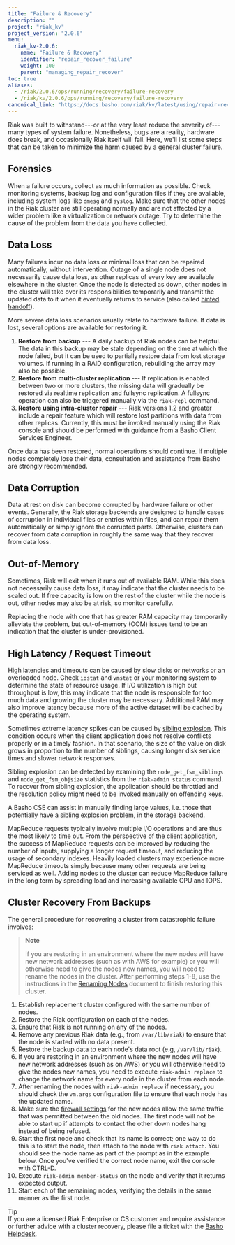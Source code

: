 ```yaml
---
title: "Failure & Recovery"
description: ""
project: "riak_kv"
project_version: "2.0.6"
menu:
  riak_kv-2.0.6:
    name: "Failure & Recovery"
    identifier: "repair_recover_failure"
    weight: 100
    parent: "managing_repair_recover"
toc: true
aliases:
  - /riak/2.0.6/ops/running/recovery/failure-recovery
  - /riak/kv/2.0.6/ops/running/recovery/failure-recovery
canonical_link: "https://docs.basho.com/riak/kv/latest/using/repair-recovery/failure-recovery"
---
```


Riak was built to withstand---or at the very least reduce the severity
of---many types of system failure. Nonetheless, bugs are a reality,
hardware does break, and occasionally Riak itself will fail. Here, we'll
list some steps that can be taken to minimize the harm caused by a general
cluster failure.

## Forensics

When a failure occurs, collect as much information as possible. Check
monitoring systems, backup log and configuration files if they are
available, including system logs like `dmesg` and `syslog`. Make sure
that the other nodes in the Riak cluster are still operating normally and
are not affected by a wider problem like a virtualization or network outage.
Try to determine the cause of the problem from the data you have collected.

## Data Loss

Many failures incur no data loss or minimal loss that can be
repaired automatically, without intervention. Outage of a single node
does not necessarily cause data loss, as other replicas of every key are
available elsewhere in the cluster. Once the node is detected as down,
other nodes in the cluster will take over its responsibilities
temporarily and transmit the updated data to it when it eventually
returns to service (also called [hinted handoff](/riak/kv/2.0.6/learn/glossary/#hinted-handoff)).

More severe data loss scenarios usually relate to hardware failure.
If data is lost, several options are available for restoring it.

1.  **Restore from backup** --- A daily backup of Riak nodes can be helpful.
    The data in this backup may be stale depending on the time at which
    the node failed, but it can be used to partially restore data from
    lost storage volumes. If running in a RAID configuration, rebuilding
    the array may also be possible.
2.  **Restore from multi-cluster replication** --- If replication is enabled
    between two or more clusters, the missing data will gradually be
    restored via realtime replication and fullsync replication. A
    fullsync operation can also be triggered manually via the `riak-repl`
    command.
3.  **Restore using intra-cluster repair** --- Riak versions 1.2 and greater
    include a repair feature which will restore lost partitions with
    data from other replicas. Currently, this must be invoked manually
    using the Riak console and should be performed with guidance from a
    Basho Client Services Engineer.

Once data has been restored, normal operations should continue. If
multiple nodes completely lose their data, consultation and assistance
from Basho are strongly recommended.

## Data Corruption

Data at rest on disk can become corrupted by hardware failure or other
events. Generally, the Riak storage backends are designed to handle
cases of corruption in individual files or entries within files, and can
repair them automatically or simply ignore the corrupted parts.
Otherwise, clusters can recover from data corruption in roughly the same
way that they recover from data loss.

## Out-of-Memory

Sometimes, Riak will exit when it runs out of available RAM. While this
does not necessarily cause data loss, it may indicate that the cluster
needs to be scaled out. If free capacity is low on the rest of the cluster while the node is out, other nodes may also be at risk, so monitor carefully.

Replacing the node with one that has greater RAM capacity may temporarily
alleviate the problem, but out-of-memory (OOM) issues tend to be an indication
that the cluster is under-provisioned.

## High Latency / Request Timeout

High latencies and timeouts can be caused by slow disks or networks or an
overloaded node. Check `iostat` and `vmstat` or your monitoring system to
determine the state of resource usage. If I/O utilization is high but
throughput is low, this may indicate that the node is responsible for
too much data and growing the cluster may be necessary. Additional RAM
may also improve latency because more of the active dataset will be
cached by the operating system.

Sometimes extreme latency spikes can be caused by [sibling explosion](/riak/kv/2.0.6/developing/usage/conflict-resolution#siblings). This condition occurs when the client application does not resolve conflicts properly or in a timely fashion. In that scenario, the size of the value on disk grows in proportion to
the number of siblings, causing longer disk service times and slower
network responses.

Sibling explosion can be detected by examining the `node_get_fsm_siblings`
and `node_get_fsm_objsize` statistics from the `riak-admin status` command.
To recover from sibling explosion, the application should be throttled and
the resolution policy might need to be invoked manually on offending keys.

A Basho CSE can assist in manually finding large values, i.e. those that
potentially have a sibling explosion problem, in the storage backend.

MapReduce requests typically involve multiple I/O operations and are
thus the most likely to time out. From the perspective of the client
application, the success of MapReduce requests can be improved by reducing the
number of inputs, supplying a longer request timeout, and reducing the usage
of secondary indexes. Heavily loaded clusters may experience more MapReduce
timeouts simply because many other requests are being serviced as well. Adding
nodes to the cluster can reduce MapReduce failure in the long term by
spreading load and increasing available CPU and IOPS.

## Cluster Recovery From Backups
The general procedure for recovering a cluster from catastrophic failure
involves:

> **Note**
>
> If you are restoring in an environment where the new nodes will have new network addresses (such as with AWS for example) or you will otherwise need to give the nodes new names, you will need to rename the nodes in the cluster.  After performing steps 1-8, use the instructions in the [Renaming Nodes](/riak/kv/2.0.6/using/cluster-operations/changing-cluster-info) document to finish restoring this cluster.

1. Establish replacement cluster configured with the same number of nodes.
2. Restore the Riak configuration on each of the nodes.
3. Ensure that Riak is not running on any of the nodes.
4. Remove any previous Riak data (e.g., from `/var/lib/riak`) to ensure that
   the node is started with no data present.
5. Restore the backup data to each node's data root (e.g, `/var/lib/riak`).
6. If you are restoring in an environment where the new nodes will have new
   network addresses (such as on AWS) or you will otherwise need to give the
   nodes new names, you need to execute `riak-admin replace` to change the network name for every node in the cluster from each node.
7. After renaming the nodes with `riak-admin replace` if necessary, you should
   check the `vm.args` configuration file to ensure that each node has the
   updated name.
8. Make sure the [firewall settings](/riak/kv/2.0.6/using/security/) for the new
   nodes allow the same traffic that was permitted between the old nodes.
   The first node will not be able to start up if attempts to contact the
   other down nodes hang instead of being refused.
9. Start the first node and check that its name is correct; one way to do
   this is to start the node, then attach to the node with `riak attach`.
   You should see the node name as part of the prompt as in the example
   below. Once you've verified the correct node name, exit the console
   with CTRL-D.
10. Execute `riak-admin member-status` on the node and verify that it
   returns expected output.
11. Start each of the remaining nodes, verifying the details in the same
    manner as the first node.

<div class="info">
<div class="title">Tip</div> If you are a licensed Riak Enterprise or CS customer and require assistance or further advice with a cluster recovery, please file a ticket with the <a href="https://help.basho.com">Basho Helpdesk</a>.
</div>
